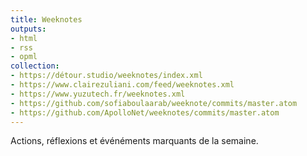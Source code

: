 ```yaml
---
title: Weeknotes
outputs:
- html
- rss
- opml
collection:
- https://détour.studio/weeknotes/index.xml
- https://www.clairezuliani.com/feed/weeknotes.xml
- https://www.yuzutech.fr/weeknotes.xml
- https://github.com/sofiaboulaarab/weeknote/commits/master.atom
- https://github.com/ApolloNet/weeknotes/commits/master.atom
---
```


Actions, réflexions et événéments marquants de la semaine.
